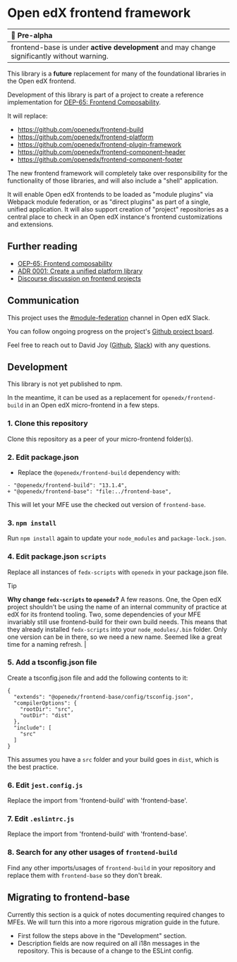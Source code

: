 # Open edX frontend framework

| :rotating_light: Pre-alpha                                                                |
|:------------------------------------------------------------------------------------------|
| frontend-base is under **active development** and may change significantly without warning. |

This library is a **future** replacement for many of the foundational libraries in the Open edX frontend.

Development of this library is part of a project to create a reference implementation for [OEP-65: Frontend Composability](https://open-edx-proposals.readthedocs.io/en/latest/architectural-decisions/oep-0065-arch-frontend-composability.html).

It will replace:

- https://github.com/openedx/frontend-build
- https://github.com/openedx/frontend-platform
- https://github.com/openedx/frontend-plugin-framework
- https://github.com/openedx/frontend-component-header
- https://github.com/openedx/frontend-component-footer

The new frontend framework will completely take over responsibility for the functionality of those libraries, and will also include a "shell" application.

It will enable Open edX frontends to be loaded as "module plugins" via Webpack module federation, or as "direct plugins" as part of a single, unified application.   It will also support creation of "project" repositories as a central place to check in an Open edX instance's frontend customizations and extensions.

## Further reading

- [OEP-65: Frontend composability](https://open-edx-proposals.readthedocs.io/en/latest/architectural-decisions/oep-0065-arch-frontend-composability.html)
- [ADR 0001: Create a unified platform library](https://github.com/openedx/open-edx-proposals/pull/598)
- [Discourse discussion on frontend projects](https://discuss.openedx.org/t/oep-65-adjacent-a-frontend-architecture-vision/13223)

## Communication

This project uses the [#module-federation](https://openedx.slack.com/archives/C06HRLTP3E0) channel in Open edX Slack.

You can follow ongoing progress on the project's [Github project board](https://github.com/orgs/openedx/projects/65/views/1).

Feel free to reach out to David Joy ([Github](https://github.com/davidjoy), [Slack](https://openedx.slack.com/team/UFM4FEN0J)) with any questions.

## Development

This library is not yet published to npm.

In the meantime, it can be used as a replacement for `openedx/frontend-build` in an Open edX micro-frontend in a few steps.

### 1. Clone this repository

  Clone this repository as a peer of your micro-frontend folder(s).

### 2. Edit package.json

- Replace the `@openedx/frontend-build` dependency with:

```
- "@openedx/frontend-build": "13.1.4",
+ "@openedx/frontend-base": "file:../frontend-base",
```

This will let your MFE use the checked out version of `frontend-base`.

### 3. `npm install`

Run `npm install` again to update your `node_modules` and `package-lock.json`.

### 4. Edit package.json `scripts`

Replace all instances of `fedx-scripts` with `openedx` in your package.json file.

> [!TIP]
> **Why change `fedx-scripts` to `openedx`?**
> A few reasons.  One, the Open edX project shouldn't be using the name of an internal community of practice at edX for its frontend tooling.  Two, some dependencies of your MFE invariably still use frontend-build for their own build needs.  This means that they already installed `fedx-scripts` into your `node_modules/.bin` folder.  Only one version can be in there, so we need a new name.  Seemed like a great time for a naming refresh. |

### 5. Add a tsconfig.json file

Create a tsconfig.json file and add the following contents to it:

```
{
  "extends": "@openedx/frontend-base/config/tsconfig.json",
  "compilerOptions": {
    "rootDir": "src",
    "outDir": "dist"
  },
  "include": [
    "src"
  ]
}
```

This assumes you have a `src` folder and your build goes in `dist`, which is the best practice.

### 6. Edit `jest.config.js`

Replace the import from 'frontend-build' with 'frontend-base'.

### 7. Edit `.eslintrc.js`

Replace the import from 'frontend-build' with 'frontend-base'.

### 8. Search for any other usages of `frontend-build`

Find any other imports/usages of `frontend-build` in your repository and replace them with `frontend-base` so they don't break.

## Migrating to frontend-base

Currently this section is a quick of notes documenting required changes to MFEs.  We will turn this into a more rigorous migration guide in the future.

- First follow the steps above in the "Development" section.
- Description fields are now required on all i18n messages in the repository.  This is because of a change to the ESLint config.
